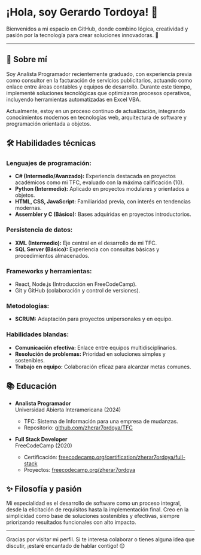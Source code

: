 # ¡Hola, soy Gerardo Tordoya! 👋

Bienvenidos a mi espacio en GitHub, donde combino lógica, creatividad y pasión por la tecnología para crear soluciones innovadoras. 🚀

---

## 🌟 Sobre mí

Soy Analista Programador recientemente graduado, con experiencia previa como consultor en la facturación de servicios publicitarios, actuando como enlace entre áreas contables y equipos de desarrollo. Durante este tiempo, implementé soluciones tecnológicas que optimizaron procesos operativos, incluyendo herramientas automatizadas en Excel VBA.

Actualmente, estoy en un proceso continuo de actualización, integrando conocimientos modernos en tecnologías web, arquitectura de software y programación orientada a objetos.

## 🛠️ Habilidades técnicas

### Lenguajes de programación:
- **C# (Intermedio/Avanzado):** Experiencia destacada en proyectos académicos como mi TFC, evaluado con la máxima calificación (10).
- **Python (Intermedio):** Aplicado en proyectos modulares y orientados a objetos.
- **HTML, CSS, JavaScript:** Familiaridad previa, con interés en tendencias modernas.
- **Assembler y C (Básico):** Bases adquiridas en proyectos introductorios.

### Persistencia de datos:
- **XML (Intermedio):** Eje central en el desarrollo de mi TFC.
- **SQL Server (Básico):** Experiencia con consultas básicas y procedimientos almacenados.

### Frameworks y herramientas:
- React, Node.js (Introducción en FreeCodeCamp).
- Git y GitHub (colaboración y control de versiones).

### Metodologías:
- **SCRUM:** Adaptación para proyectos unipersonales y en equipo.

### Habilidades blandas:
- **Comunicación efectiva:** Enlace entre equipos multidisciplinarios.
- **Resolución de problemas:** Prioridad en soluciones simples y sostenibles.
- **Trabajo en equipo:** Colaboración eficaz para alcanzar metas comunes.

## 📚 Educación

- **Analista Programador**  
  Universidad Abierta Interamericana (2024)  
  - TFC: Sistema de Información para una empresa de mudanzas.  
  - Repositorio: [github.com/zherar7ordoya/TFC](https://github.com/zherar7ordoya/TFC)

- **Full Stack Developer**  
  FreeCodeCamp (2020)  
  - Certificación: [freecodecamp.org/certification/zherar7ordoya/full-stack](https://freecodecamp.org/certification/zherar7ordoya/full-stack)  
  - Proyectos: [freecodecamp.org/zherar7ordoya](https://freecodecamp.org/zherar7ordoya)

## ✨ Filosofía y pasión

Mi especialidad es el desarrollo de software como un proceso integral, desde la elicitación de requisitos hasta la implementación final. Creo en la simplicidad como base de soluciones sostenibles y efectivas, siempre priorizando resultados funcionales con alto impacto.

---

Gracias por visitar mi perfil. Si te interesa colaborar o tienes alguna idea que discutir, ¡estaré encantado de hablar contigo! 😊
